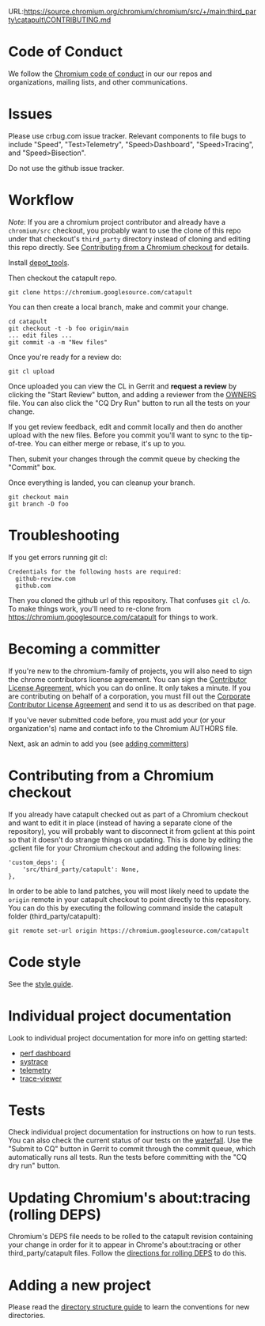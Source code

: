 URL:https://source.chromium.org/chromium/chromium/src/+/main:third_party\catapult\CONTRIBUTING.md
<!-- Copyright 2015 The Chromium Authors. All rights reserved.
     Use of this source code is governed by a BSD-style license that can be
     found in the LICENSE file.
-->
# Code of Conduct

We follow the [Chromium code of conduct](
https://chromium.googlesource.com/chromium/src/+/main/CODE_OF_CONDUCT.md) in
our our repos and organizations, mailing lists, and other communications.

# Issues

Please use crbug.com issue tracker. Relevant components to file bugs to include
"Speed", "Test>Telemetry", "Speed>Dashboard", "Speed>Tracing", and "Speed>Bisection".

Do not use the github issue tracker.

# Workflow

*Note*: If you are a chromium project contributor and already have a `chromium/src`  checkout,
you probably want to use the clone of this repo under that checkout's `third_party`
directory instead of cloning and editing this repo directly.
See [Contributing from a Chromium checkout](#contributing-from-a-chromium-checkout)
for details.

Install [depot_tools](
https://www.chromium.org/developers/how-tos/install-depot-tools).

Then checkout the catapult repo.

`git clone https://chromium.googlesource.com/catapult`

You can then create a local branch, make and commit your change.

```
cd catapult
git checkout -t -b foo origin/main
... edit files ...
git commit -a -m "New files"
```

Once you're ready for a review do:

`git cl upload`

Once uploaded you can view the CL in Gerrit and **request a review** by
clicking the "Start Review" button, and adding a reviewer from the
[OWNERS](/OWNERS) file. You can also click the "CQ Dry Run" button to run all
the tests on your change.

If you get review feedback, edit and commit locally and then do another upload
with the new files. Before you commit you'll want to sync to the tip-of-tree.
You can either merge or rebase, it's up to you.

Then, submit your changes through the commit queue by checking the "Commit" box.

Once everything is landed, you can cleanup your branch.

```
git checkout main
git branch -D foo
```

# Troubleshooting

If you get errors running git cl:
```
Credentials for the following hosts are required:
  github-review.com
  github.com
```
Then you cloned the github url of this repository. That confuses `git cl` /o\.
To make things work, you'll need to re-clone from
https://chromium.googlesource.com/catapult for things to work.


# Becoming a committer

If you're new to the chromium-family of projects, you will also need to sign the
chrome contributors license agreement. You can sign the
[Contributor License Agreement](
https://cla.developers.google.com/about/google-individual?csw=1), which you can
do online.
It only takes a minute. If you are contributing on behalf of a corporation, you
must fill out the [Corporate Contributor License Agreement](
https://cla.developers.google.com/about/google-corporate?csw=1) and send it to
us as described on that page.

If you've never submitted code before, you must add your (or your
organization's) name and contact info to the Chromium AUTHORS file.

Next, ask an admin to add you (see
[adding committers](/docs/adding-committers.md))

# Contributing from a Chromium checkout

If you already have catapult checked out as part of a Chromium checkout and want
to edit it in place (instead of having a separate clone of the repository), you
will probably want to disconnect it from gclient at this point so that it
doesn't do strange things on updating. This is done by editing the .gclient file
for your Chromium checkout and adding the following lines:

```
'custom_deps': {
    'src/third_party/catapult': None,
},
```

In order to be able to land patches, you will most likely need to update the
`origin` remote in your catapult checkout to point directly to this
repository. You can do this by executing the following command inside the
catapult folder (third_party/catapult):

`git remote set-url origin https://chromium.googlesource.com/catapult`

# Code style

See the [style guide](/docs/style-guide.md).

# Individual project documentation

Look to individual project documentation for more info on getting started:
   * [perf dashboard](/dashboard/README.md)
   * [systrace](/systrace/README.md)
   * [telemetry](/telemetry/README.md)
   * [trace-viewer](/tracing/README.md)

# Tests

Check individual project documentation for instructions on how to run tests.
You can also check the current status of our tests on the
[waterfall](http://build.chromium.org/p/client.catapult/waterfall).
Use the "Submit to CQ" button in Gerrit to commit through the commit queue,
which automatically runs all tests. Run the tests before committing with the
"CQ dry run" button.

# Updating Chromium's about:tracing (rolling DEPS)

Chromium's DEPS file needs to be rolled to the catapult revision containing your
change in order for it to appear in Chrome's about:tracing or other
third_party/catapult files. Follow the [directions for rolling DEPS](/docs/rolling-deps.md)
to do this.

# Adding a new project

Please read the [directory structure guide](/docs/directory-structure.md)
to learn the conventions for new directories.
